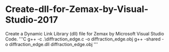 # Create-dll-for-Zemax-by-Visual-Studio-2017
Create a Dynamic Link Library (dll) file for Zemax by Microsoft Visual Studio Code.
'''C
g++ -c .\diffraction_edge.c -o diffraction_edge.obj
g++ -shared -o diffraction_edge.dll diffraction_edge.obj
'''
